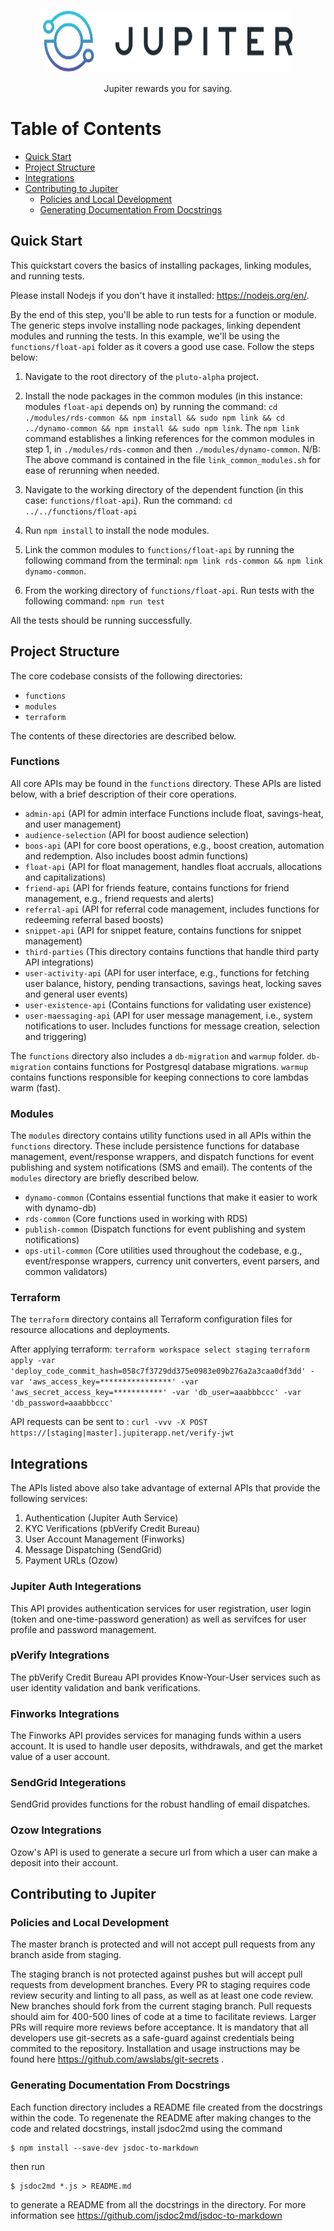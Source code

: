 <!--lint disable no-literal-urls-->
<p align="center">
  <!-- <a href="https://jupitersave.com/"> -->
    <img alt="Jupiter Savings" src="logo.svg" width="400" height="100"/>
  </a>
</p>

<p align="center">Jupiter rewards you for saving.</p>

<!-- ![Alt text](logo.svg?raw=true "Jupiter Logo") -->

# Table of Contents

* [Quick Start](#quick-start)
* [Project Structure](#project-structure)
* [Integrations](#integrations)
* [Contributing to Jupiter](#contributing-to-jupiter)
  * [Policies and Local Development](#policies-and-local-development)
  * [Generating Documentation From Docstrings](#generating-documentation-from-docstrings)


## Quick Start
This quickstart covers the basics of installing packages, linking modules, and running tests.

Please install Nodejs if you don't have it installed: <https://nodejs.org/en/>.

By the end of this step, you'll be able to run tests for a function or module.
The generic steps involve installing node packages, linking dependent modules and running the tests.
In this example, we'll be using the `functions/float-api` folder as it covers a good use case.
Follow the steps below:


1. Navigate to the root directory of the `pluto-alpha` project. 

2. Install the node packages in the common modules (in this instance: modules `float-api` depends on) by running the command:
 `cd ./modules/rds-common && npm install && sudo npm link && cd ../dynamo-common && npm install && sudo npm link`.
The `npm link` command establishes a linking references for the common modules in step 1, in `./modules/rds-common` and then `./modules/dynamo-common`.
N/B: The above command is contained in the file `link_common_modules.sh` for ease of rerunning when needed.

3. Navigate to the working directory of the dependent function (in this case: `functions/float-api`). Run the command:
`cd ../../functions/float-api`

4. Run `npm install` to install the node modules.
 
5. Link the common modules to `functions/float-api` by running the following command from the terminal:
 `npm link rds-common && npm link dynamo-common`. 
 
6. From the working directory of `functions/float-api`. Run tests with the following command:
`npm run test`

All the tests should be running successfully.

## Project Structure

The core codebase consists of the following directories:
- `functions`
- `modules`
- `terraform`

The contents of these directories are described below.

### Functions
All core APIs may be found in the `functions` directory. These APIs are listed below, with a brief description of their core operations.

- `admin-api` (API for admin interface Functions include float, savings-heat, and user management)
- `audience-selection` (API for boost audience selection)
- `boos-api` (API for core boost operations, e.g., boost creation, automation and redemption. Also includes boost admin functions)
- `float-api` (API for float management, handles float accruals, allocations and capitalizations)
- `friend-api` (API for friends feature, contains functions for friend management, e.g., friend requests and alerts)
- `referral-api` (API for referral code management, includes functions for redeeming referral based boosts)
- `snippet-api` (API for snippet feature, contains functions for snippet management)
- `third-parties` (This directory contains functions that handle third party API integrations)
- `user-activity-api` (API for user interface, e.g., functions for fetching user balance, history, pending transactions, savings heat, locking saves and general user events)
- `user-existence-api` (Contains functions for validating user existence)
- `user-maessaging-api` (API for user message management, i.e., system notifications to user. Includes functions for message creation, selection and triggering)

The `functions` directory also includes a `db-migration` and `warmup` folder. `db-migration` contains functions for Postgresql database migrations. `warmup` contains functions responsible for keeping connections to core lambdas warm (fast).

### Modules
The `modules` directory contains utility functions used in all APIs within the `functions` directory. These include persistence functions for database management, event/response wrappers, and dispatch functions for event publishing and system notifications (SMS and email). The contents of the `modules` directory are briefly described below.

- `dynamo-common` (Contains essential functions that make it easier to work with dynamo-db)
- `rds-common` (Core functions used in working with RDS)
- `publish-common` (Dispatch functions for event publishing and system notifications)
- `ops-util-common` (Core utilities used throughout the codebase, e.g., event/response wrappers, currency unit converters, event parsers, and common validators)

### Terraform
The `terraform` directory contains all Terraform configuration files for resource allocations and deployments.

After applying terraform:
`terraform workspace select staging`
`terraform apply -var 'deploy_code_commit_hash=058c7f3729dd375e0983e09b276a2a3caa0df3dd' -var 'aws_access_key=****************' -var 'aws_secret_access_key=***********' -var 'db_user=aaabbbccc' -var 'db_password=aaabbbccc'`

API requests can be sent to :
`curl -vvv -X POST  https://[staging|master].jupiterapp.net/verify-jwt`

## Integrations

The APIs listed above also take advantage of external APIs that provide the following services:

1. Authentication (Jupiter Auth Service)
2. KYC Verifications (pbVerify Credit Bureau)
3. User Account Management (Finworks)
4. Message Dispatching (SendGrid)
5. Payment URLs (Ozow)

### Jupiter Auth Integerations

This API provides authentication services for user registration, user login (token and one-time-password generation) as well as servifces for user profile and password management.


### pVerify Integrations

The pbVerify Credit Bureau API provides Know-Your-User services such as user identity validation and bank verifications.

### Finworks Integrations

The Finworks API provides services for managing funds within a users account. It is used to handle user deposits, withdrawals, and get the market value of a user account.

### SendGrid Integerations

SendGrid provides functions for the robust handling of email dispatches.

### Ozow Integrations

Ozow's API is used to generate a secure url from which a user can make a deposit into their account.

## Contributing to Jupiter

### Policies and Local Development

The master branch is protected and will not accept pull requests from any branch aside from staging. 

The staging branch is not protected against pushes but will accept pull requests from development branches. Every PR to staging requires code review 
security and linting to all pass, as well as at least one code review. New branches should fork from the current staging branch. 
Pull requests should aim for 400-500 lines of code at a time to facilitate reviews. Larger PRs will require more reviews before acceptance.
It is mandatory that all developers use git-secrets as a safe-guard against credentials being commited to the repository. Installation and usage instructions may be found here https://github.com/awslabs/git-secrets .

### Generating Documentation From Docstrings

Each function directory includes a README file created from the docstrings within the code. To regenenate the README after making changes to the code and related docstrings, install jsdoc2md using the command

```
$ npm install --save-dev jsdoc-to-markdown
```
 then run
 ```
$ jsdoc2md *.js > README.md
```
to generate a README from all the docstrings in the directory. For more information see https://github.com/jsdoc2md/jsdoc-to-markdown

